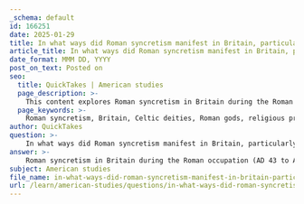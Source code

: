 ```yaml
---
_schema: default
id: 166251
date: 2025-01-29
title: In what ways did Roman syncretism manifest in Britain, particularly with the integration of British gods?
article_title: In what ways did Roman syncretism manifest in Britain, particularly with the integration of British gods?
date_format: MMM DD, YYYY
post_on_text: Posted on
seo:
  title: QuickTakes | American studies
  page_description: >-
    This content explores Roman syncretism in Britain during the Roman occupation, highlighting the integration of Roman and Celtic deities, the construction of temples, public ceremonies, cultural exchanges, and the later Christianization influenced by earlier syncretic practices.
  page_keywords: >-
    Roman syncretism, Britain, Celtic deities, Roman gods, religious practices, hybrid deities, temples, rituals, cultural exchange, Christianization
author: QuickTakes
question: >-
    In what ways did Roman syncretism manifest in Britain, particularly with the integration of British gods?
answer: >-
    Roman syncretism in Britain during the Roman occupation (AD 43 to AD 410) manifested primarily through the integration of Roman religious practices with indigenous Celtic traditions. This blending resulted in a unique religious landscape characterized by the fusion of Roman and Celtic deities, rituals, and worship practices.\n\n### Key Aspects of Roman Syncretism in Britain\n\n1. **Hybrid Deities**: The Romans practiced syncretism by equating their gods with local Celtic deities. For example, the Roman god Mercury was associated with the Celtic god Lugus, while the goddess Sulis was worshipped as a combination of the Roman Minerva and the local deity. This practice allowed for a smoother integration of Roman religious beliefs into the existing Celtic framework.\n\n2. **Construction of Temples**: The establishment of Roman-style towns and infrastructure facilitated the construction of temples dedicated to Roman gods, such as Jupiter and Mars. These temples often incorporated local architectural styles and were sometimes built on sites that were already sacred to the Celtic people, further blending the two religious traditions.\n\n3. **Public Ceremonies and Rituals**: Public ceremonies honoring both Roman and Celtic deities became common, reflecting the coexistence of the two belief systems. The presence of Roman military and administrative personnel helped to entrench these practices within local culture, leading to a complex interplay between Roman and indigenous religious traditions.\n\n4. **Cultural Exchange**: The Roman occupation encouraged cultural exchange, where local customs and beliefs influenced Roman practices and vice versa. This exchange was not limited to religion but extended to various aspects of daily life, including language, governance, and art.\n\n5. **Christianization**: The later introduction of Christianity in Britain also exhibited elements of syncretism, as early Christian missionaries often adapted local customs and traditions to facilitate the acceptance of the new faith. This process was influenced by the earlier blending of Roman and Celtic religious practices, which had already established a precedent for integrating diverse beliefs.\n\n### Conclusion\n\nThe syncretism observed in Roman Britain illustrates a dynamic process of cultural integration, where Roman religious practices were not simply imposed but rather adapted and blended with local traditions. This resulted in a rich tapestry of religious life that reflected both Roman and Celtic influences, shaping the spiritual landscape of Britain during and after the Roman occupation. The legacy of this syncretism can still be seen in various aspects of British culture today.
subject: American studies
file_name: in-what-ways-did-roman-syncretism-manifest-in-britain-particularly-with-the-integration-of-british-gods.md
url: /learn/american-studies/questions/in-what-ways-did-roman-syncretism-manifest-in-britain-particularly-with-the-integration-of-british-gods
---
```


&nbsp;